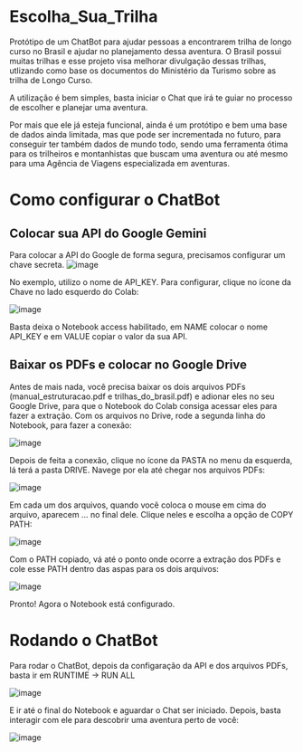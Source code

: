 # Escolha_Sua_Trilha
Protótipo de um ChatBot para ajudar pessoas a encontrarem trilha de longo curso no Brasil e ajudar no planejamento dessa aventura.
O Brasil possui muitas trilhas e esse projeto visa melhorar divulgação dessas trilhas, utlizando como base os documentos do
Ministério da Turismo sobre as trilha de Longo Curso.

A utilização é bem simples, basta iniciar o Chat que irá te guiar no processo de escolher e planejar uma aventura.

Por mais que ele já esteja funcional, ainda é um protótipo e bem uma base de dados ainda limitada, mas que pode ser
incrementada no futuro, para conseguir ter também dados de mundo todo, sendo uma ferramenta ótima para os trilheiros
e montanhistas que buscam uma aventura ou até mesmo para uma Agência de Viagens especializada em aventuras.

# Como configurar o ChatBot
## Colocar sua API do Google Gemini
Para colocar a API do Google de forma segura, precisamos configurar um chave secreta.
![image](https://github.com/marcelodaros/Escolha_Sua_Trilha/assets/44591098/72e93501-f16a-468c-b778-cb805fb3d4e0)

No exemplo, utilizo o nome de API_KEY. Para configurar, clique no ícone da Chave no lado esquerdo do Colab:

![image](https://github.com/marcelodaros/Escolha_Sua_Trilha/assets/44591098/4e970447-eb9b-4ed0-9591-177c55ead1fe)

Basta deixa o Notebook access habilitado, em NAME colocar o nome API_KEY e em VALUE copiar o valor da sua API.


## Baixar os PDFs e colocar no Google Drive
Antes de mais nada, você precisa baixar os dois arquivos PDFs (manual_estruturacao.pdf e trilhas_do_brasil.pdf) e adionar eles
no seu Google Drive, para que o Notebook do Colab consiga acessar eles para fazer a extração.
Com os arquivos no Drive, rode a segunda linha do Notebook, para fazer a conexão:

![image](https://github.com/marcelodaros/Escolha_Sua_Trilha/assets/44591098/264fe085-0222-4093-a0fc-1d89e782b2a1)

Depois de feita a conexão, clique no ícone da PASTA no menu da esquerda, lá terá a pasta DRIVE.
Navege por ela até chegar nos arquivos PDFs:

![image](https://github.com/marcelodaros/Escolha_Sua_Trilha/assets/44591098/fff648ac-9d99-49cd-b2ef-f58fa4074bfc)

Em cada um dos arquivos, quando você coloca o mouse em cima do arquivo, aparecem ... no final dele. Clique neles e escolha
a opção de COPY PATH:

![image](https://github.com/marcelodaros/Escolha_Sua_Trilha/assets/44591098/2af568b7-8cab-4cc7-8c0c-90ddf3be6a9b)

Com o PATH copiado, vá até o ponto onde ocorre a extração dos PDFs e cole esse PATH dentro das aspas para os dois arquivos:

![image](https://github.com/marcelodaros/Escolha_Sua_Trilha/assets/44591098/bdbe7aa5-6560-4ae9-b756-99c446bd7a2d)

Pronto! Agora o Notebook está configurado.

# Rodando o ChatBot
Para rodar o ChatBot, depois da configaração da API e dos arquivos PDFs, basta ir em RUNTIME -> RUN ALL

![image](https://github.com/marcelodaros/Escolha_Sua_Trilha/assets/44591098/dd27a573-fece-4be5-9eac-660431501df8)

E ir até o final do Notebook e aguardar o Chat ser iniciado. Depois, basta interagir com ele para descobrir
uma aventura perto de você:

![image](https://github.com/marcelodaros/Escolha_Sua_Trilha/assets/44591098/29ba933b-2e6f-4245-98db-0017cff2d9e6)
